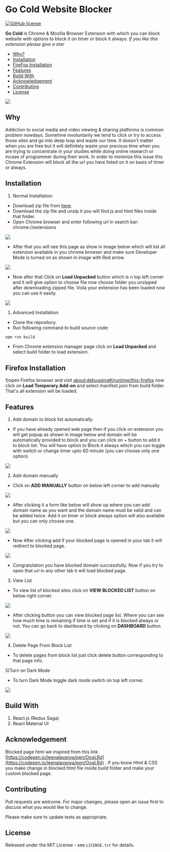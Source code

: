 # Go Cold Website Blocker
[![GitHub license](https://img.shields.io/badge/license-MIT-blue.svg?style=flat)](https://github.com/huchenme/hacker-tab-extension/blob/master/LICENSE)

**Go Cold** is Chrome & Mozilla Browser Extension with which you can block website with options to block it on timer or block it always.
_If you like this extension please give a star_

* [Why?](#why)
* [Installation](#installation)
* [FireFox Installation](#firefox-installation)
* [Features](#features)
* [Build With](#build-with)
* [Acknowledgement](#acknowledgement)
* [Contributing](#contributing)
* [License](#license)

<kbd>![](images/demo.gif)</kbd>

## Why
Addiction to social media and video viewing & sharing platforms is common problem nowdays.
Sometime involuntarily we tend to click or try to access those sites and go into deep loop and waste our time. It doesn't matter when you are free but it will definitely waste your precious time when you are trying to concentrate in your studies while doing online research or incase of programmer during their work. In order to minimize this issue this Chrome Extension will block all the url you have listed on it on basis of timer or always.

## Installation
1. Normal Installation:
* Download zip file from [here](https://github.com/gobeam/go-cold/releases/download/v1.0.0/build.zip).
* Download the zip file and unzip it you will find js and html files inside that folder.
* Open Chrome browser and enter following url in search bar: chrome://extensions

<kbd>![](images/step1.png)</kbd>

* After that you will  see this page as show in image below which will list all extension available in you chrome browser and make sure Developer Mode is turned on as shown in image with Red arrow.

<kbd>![](images/step2.png)</kbd>

* Now after that Click on **Load Unpacked** button which is n top left corner and it will give option to choose file now choose folder you unzipped after downloading zipped file. Voila your extension has been loaded now you can use it easily.

<kbd>![](images/step3.png)</kbd>

1. Advanced Installation:
* Clone the repository.
* Run following command to build source code:
```bash
npm run build
```
* From Chrome extension manager page click on **Load Unpacked** and select build folder to load extension.

## Firefox Installation
1)open Firefox browser and visit [about:debugging#/runtime/this-firefox](about:debugging#/runtime/this-firefox) now click on **Load Temporary Add-on** and select manifest.json from build folder. That's all extension will be loaded.

## Features
1) Add domain to block list automatically.
* If you have already opened web page then if you click on extension you will get popup as shown in image below and domain will be automatically provided to block and you can click on + button to add it to block list. You will have option to Block it always which you can toggle with switch or change timer upto 60 minute (you can choose only one option).

<kbd>![](images/step4.png)</kbd>

2) Add domain manually
* Click on **ADD MANUALLY** button on below left corner to add manually

<kbd>![](images/step5.png)</kbd>

* After clicking it a form like below will show up where you can add domain name as you want and the domain name must be valid and can be added twice. Add it on timer or block always option will also available but you can only choose one.

<kbd>![](images/step6png)</kbd>

* Now After clicking add if your blocked page is opened in your tab it will redirect to blocked page.

<kbd>![](images/step7.png)</kbd>

* Congratulation you have blocked domain successfully. Now if you try to open that url in any other tab it will load blocked page. 

3) View List
* To view list of blocked sites click on **VIEW BLOCKED LIST** button on below right corner.

<kbd>![](images/step8.png)</kbd>

* After clicking button you can view blocked page list. Where you can see how much time is remaining if time is set and if it is blocked always or not. You can go back to dashboard by clicking on **DASHBOARD** button.

<kbd>![](images/step9.png)</kbd>

4) Delete Page From Block List
* To delete pages from block list just click delete button corresponding to that page info.

5)Turn on Dark Mode
* To turn Dark Mode toggle dark mode switch on top left corner.

<kbd>![](images/step10.png)</kbd>

## Build With
1) React.js (Redux Saga)
2) React Material UI

## Acknowledgement
Blocked page html we inspired from this link [https://codepen.io/leenalavanya/pen/OogLRd](https://codepen.io/leenalavanya/pen/OogLRd) . If you know Html & CSS you make change in blocked.html file inside build folder and make your custom blocked page.

## Contributing
Pull requests are welcome. For major changes, please open an issue first to discuss what you would like to change.

Please make sure to update tests as appropriate.

## License
Released under the MIT License - see `LICENSE.txt` for details.

